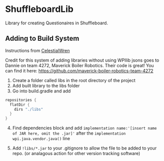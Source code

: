 # ShuffleboardLib
Library for creating Questionaires in Shuffleboard. 

## Adding to Build System
Instructions from [CelestialWren](https://github.com/CelestialWren/LEDLibrary)

Credit for this system of adding libraries without using WPIlib jsons goes to Dannie on team 4272, Maverick Boiler Robotics.
Their code is great! You can find it here: https://github.com/maverick-boiler-robotics-team-4272

1. Create a folder called libs in the root directory of the project
2. Add built library to the libs folder
3. Go into build.gradle and add 
```groovy
repositories {
  flatDir {
    dirs "./libs" 
  }
}
```
4. Find dependencies block and add ```implementation name:'[insert name of JAR here, omit the .jar]'``` after the ```implementation wpi.java.vendor.java()``` line

5. Add ```!libs/*.jar``` to your .gitignore to allow the file to be added to your repo. (or analagous action for other version tracking software)
